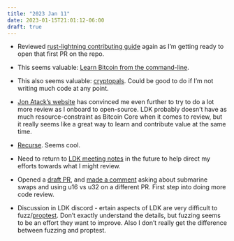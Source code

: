 ```yaml
---
title: "2023 Jan 11"
date: 2023-01-15T21:01:12-06:00
draft: true
---
```


- Reviewed [rust-lightning contributing guide](https://github.com/lightningdevkit/rust-lightning/blob/5221e4a861687751c92d79cf3a54bb9cc1f7aee2/CONTRIBUTING.md) again as I’m getting ready to open that first PR on the repo.

- This seems valuable: [Learn Bitcoin from the command-line](https://github.com/BlockchainCommons/Learning-Bitcoin-from-the-Command-Line).
- This also seems valuable: [cryptopals](https://www.cryptopals.com/). Could be good to do if I’m not writing much code at any point.
- [Jon Atack’s website](https://jonatack.github.io/) has convinced me even further to try to do a lot more review as I onboard to open-source. LDK probably doesn’t have as much resource-constraint as Bitcoin Core when it comes to review, but it really seems like a great way to learn and contribute value at the same time.
- [Recurse](https://www.recurse.com/). Seems cool.
- Need to return to [LDK meeting notes](https://github.com/lightningdevkit/rust-lightning/wiki/Meeting-Notes) in the future to help direct my efforts towards what I might review.
- Opened a [draft PR](https://github.com/lightningdevkit/rust-lightning/pull/1948), and [made a comment](https://github.com/lightningdevkit/rust-lightning/pull/1878#issuecomment-1379765998) asking about submarine swaps and using u16 vs u32 on a different PR. First step into doing more code review.
- Discussion in LDK discord - ertain aspects of LDK are very difficult to fuzz/[proptest](https://altsysrq.github.io/proptest-book/intro.html). Don’t exactly understand the details, but fuzzing seems to be an effort they want to improve. Also I don’t really get the difference between fuzzing and proptest.

